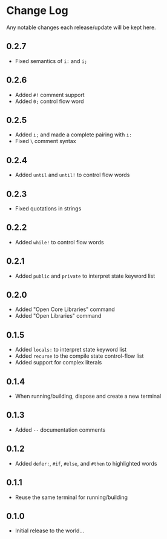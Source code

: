 # Change Log

Any notable changes each release/update will be kept here.

## 0.2.7

- Fixed semantics of `i:` and `i;`

## 0.2.6

- Added `#!` comment support
- Added `0;` control flow word

## 0.2.5

- Added `i;` and made a complete pairing with `i:`
- Fixed `\` comment syntax

## 0.2.4

- Added `until` and `until!` to control flow words

## 0.2.3

- Fixed quotations in strings

## 0.2.2

- Added `while!` to control flow words

## 0.2.1

- Added `public` and `private` to interpret state keyword list

## 0.2.0

- Added "Open Core Libraries" command
- Added "Open Libraries" command

## 0.1.5

- Added `locals:` to interpret state keyword list
- Added `recurse` to the compile state control-flow list
- Added support for complex literals

## 0.1.4

- When running/building, dispose and create a new terminal

## 0.1.3

- Added `--` documentation comments

## 0.1.2

- Added `defer:`, `#if`, `#else`, and `#then` to highlighted words

## 0.1.1

- Reuse the same terminal for running/building

## 0.1.0

- Initial release to the world...

